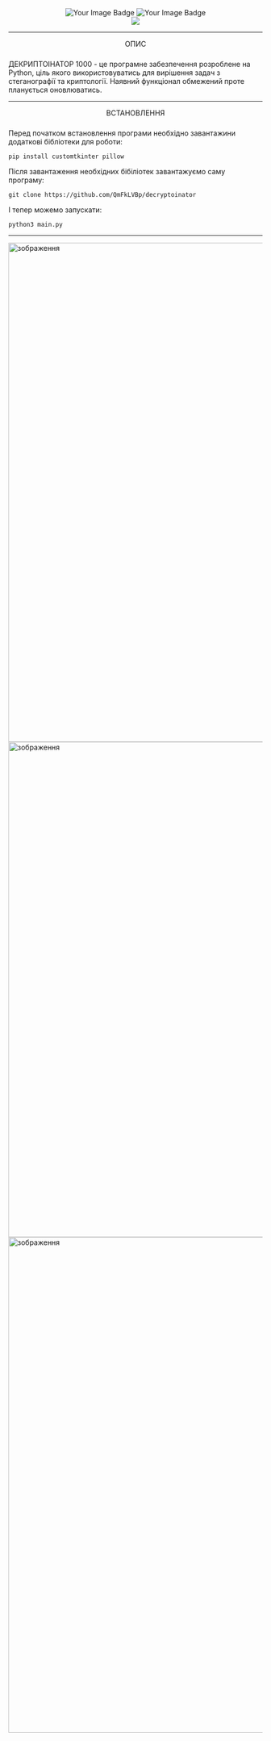 <div align="center">
  <img src="https://tryhackme-badges.s3.amazonaws.com/0xW1ZARD.png" alt="Your Image Badge" />                           <img src="https://www.hackthebox.eu/badge/image/1969974" alt="Your Image Badge" />
</div>  

<div align="center">
  <img src="https://visitor-badge.laobi.icu/badge?page_id=QmFkLVBp.QmFkLVBp&"  />
</div>

------------
<div align="center">
  ОПИС
</div>  

###

ДЕКРИПТОІНАТОР 1000 - це програмне забезпечення розроблене на Python, ціль якого використовуватись для вирішення задач з стеганографії та криптології. Наявний функціонал обмежений проте планується оновлюватись.

------------
<div align="center">
  ВСТАНОВЛЕННЯ
</div>  

###

Перед початком встановлення програми необхідно завантажини додаткові бібліотеки для роботи:

``` pip install customtkinter pillow ```

Після завантаження необхідних бібіліотек завантажуємо саму програму:

``` git clone https://github.com/QmFkLVBp/decryptoinator ```

І тепер можемо запускати:

``` python3 main.py ```

------------
<img width="1247" height="990" alt="зображення" src="https://github.com/user-attachments/assets/62f3ef6b-57c1-48e7-814e-681da52502df" />

<img width="1190" height="982" alt="зображення" src="https://github.com/user-attachments/assets/40b8fdfc-2394-4545-837b-10e2bba5ffd5" />

<img width="1206" height="983" alt="зображення" src="https://github.com/user-attachments/assets/125b173b-383d-4cf8-90e0-b98fee48091c" />
